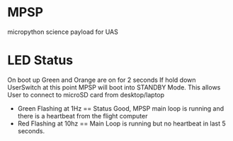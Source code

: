 # MPSP
micropython science payload for UAS


# LED Status
On boot up Green and Orange are on for 2 seconds
If hold down UserSwitch at this point MPSP will boot into STANDBY Mode. This allows User to connect to microSD card
from desktop/laptop

- Green Flashing at 1Hz == Status Good, MPSP main loop is running and there is a heartbeat from the flight computer
- Red Flashing at 10hz == Main Loop is running but no heartbeat in last 5 seconds.
